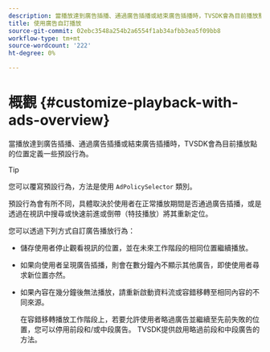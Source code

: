 ```yaml
---
description: 當播放達到廣告插播、通過廣告插播或結束廣告插播時，TVSDK會為目前播放點的位置定義一些預設行為。
title: 使用廣告自訂播放
source-git-commit: 02ebc3548a254b2a6554f1ab34afbb3ea5f09bb8
workflow-type: tm+mt
source-wordcount: '222'
ht-degree: 0%

---
```


# 概觀 {#customize-playback-with-ads-overview}

當播放達到廣告插播、通過廣告插播或結束廣告插播時，TVSDK會為目前播放點的位置定義一些預設行為。

>[!TIP]
>
>您可以覆寫預設行為，方法是使用 `AdPolicySelector` 類別。

預設行為會有所不同，具體取決於使用者在正常播放期間是否通過廣告插播，或是透過在視訊中搜尋或快速前進或倒帶（特技播放）將其重新定位。

您可以透過下列方式自訂廣告播放行為：

* 儲存使用者停止觀看視訊的位置，並在未來工作階段的相同位置繼續播放。
* 如果向使用者呈現廣告插播，則會在數分鐘內不顯示其他廣告，即使使用者尋求新位置亦然。
* 如果內容在幾分鐘後無法播放，請重新啟動資料流或容錯移轉至相同內容的不同來源。

  在容錯移轉播放工作階段上，若要允許使用者略過廣告並繼續至先前失敗的位置，您可以停用前段和/或中段廣告。 TVSDK提供啟用略過前段和中段廣告的方法。
